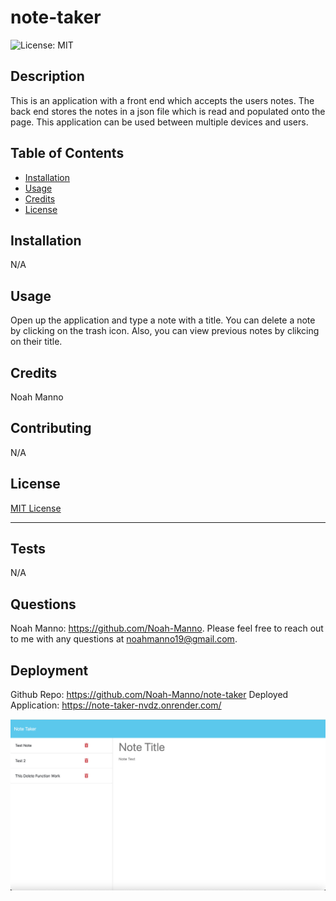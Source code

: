 # note-taker

  ![License: MIT](https://img.shields.io/badge/License-MIT-yellow.svg)

## Description

This is an application with a front end which accepts the users notes. The back end stores the notes in a json file which is read and populated onto the page. This application can be used between multiple devices and users.

## Table of Contents

- [Installation](#installation)
- [Usage](#usage)
- [Credits](#credits)
- [License](#license)

## Installation

N/A

## Usage

Open up the application and type a note with a title. You can delete a note by clicking on the trash icon. Also, you can view previous notes by clikcing on their title.

## Credits

Noah Manno

## Contributing

N/A

## License

[MIT License](https://opensource.org/license/MIT)

---

## Tests

N/A


## Questions 

Noah Manno: https://github.com/Noah-Manno. Please feel free to reach out to me with any questions at noahmanno19@gmail.com.


## Deployment 

Github Repo: https://github.com/Noah-Manno/note-taker
Deployed Application: https://note-taker-nvdz.onrender.com/


![Note Taker App](/projectscreenshot.png "Project Screenshot")
